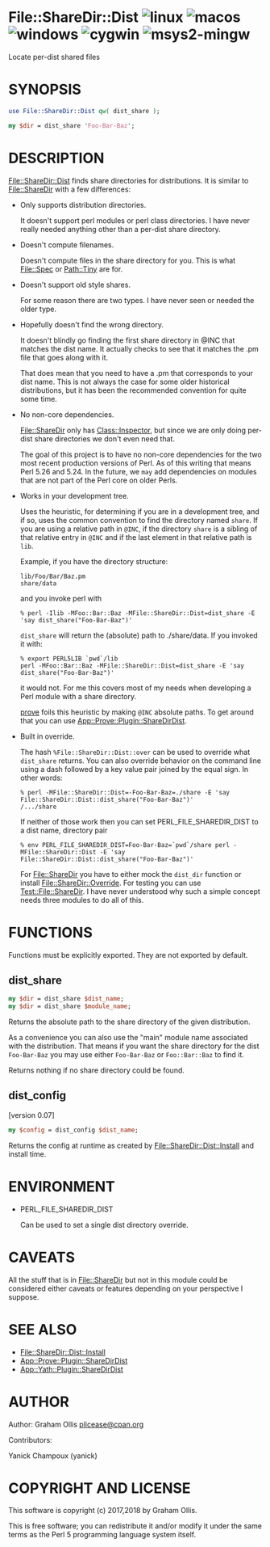 # File::ShareDir::Dist ![linux](https://github.com/uperl/File-ShareDir-Dist/workflows/linux/badge.svg) ![macos](https://github.com/uperl/File-ShareDir-Dist/workflows/macos/badge.svg) ![windows](https://github.com/uperl/File-ShareDir-Dist/workflows/windows/badge.svg) ![cygwin](https://github.com/uperl/File-ShareDir-Dist/workflows/cygwin/badge.svg) ![msys2-mingw](https://github.com/uperl/File-ShareDir-Dist/workflows/msys2-mingw/badge.svg)

Locate per-dist shared files

# SYNOPSIS

```perl
use File::ShareDir::Dist qw( dist_share );

my $dir = dist_share 'Foo-Bar-Baz';
```

# DESCRIPTION

[File::ShareDir::Dist](https://metacpan.org/pod/File::ShareDir::Dist) finds share directories for distributions.  It is similar to [File::ShareDir](https://metacpan.org/pod/File::ShareDir)
with a few differences:

- Only supports distribution directories.

    It doesn't support perl modules or perl class directories.  I have never really needed anything
    other than a per-dist share directory.

- Doesn't compute filenames.

    Doesn't compute files in the share directory for you.  This is what [File::Spec](https://metacpan.org/pod/File::Spec) or [Path::Tiny](https://metacpan.org/pod/Path::Tiny)
    are for.

- Doesn't support old style shares.

    For some reason there are two types.  I have never seen or needed the older type.

- Hopefully doesn't find the wrong directory.

    It doesn't blindly go finding the first share directory in @INC that matches the dist name.  It actually
    checks to see that it matches the .pm file that goes along with it.

    That does mean that you need to have a .pm that corresponds to your dist name.  This is not
    always the case for some older historical distributions, but it has been the recommended convention
    for quite some time.

- No non-core dependencies.

    [File::ShareDir](https://metacpan.org/pod/File::ShareDir) only has [Class::Inspector](https://metacpan.org/pod/Class::Inspector), but since we are only doing per-dist share
    directories we don't even need that.

    The goal of this project is to have no non-core dependencies for the two most recent production
    versions of Perl.  As of this writing that means Perl 5.26 and 5.24.  In the future, we `may` add
    dependencies on modules that are not part of the Perl core on older Perls.

- Works in your development tree.

    Uses the heuristic, for determining if you are in a development tree, and if so, uses the common
    convention to find the directory named `share`.  If you are using a relative path in `@INC`,
    if the directory `share` is a sibling of that relative entry in `@INC` and if the last element
    in that relative path is `lib`.

    Example, if you have the directory structure:

    ```
    lib/Foo/Bar/Baz.pm
    share/data
    ```

    and you invoke perl with

    ```
    % perl -Ilib -MFoo::Bar::Baz -MFile::ShareDir::Dist=dist_share -E 'say dist_share("Foo-Bar-Baz")'
    ```

    `dist_share` will return the (absolute) path to ./share/data.  If you invoked it with:

    ```
    % export PERL5LIB `pwd`/lib
    perl -MFoo::Bar::Baz -MFile::ShareDir::Dist=dist_share -E 'say dist_share("Foo-Bar-Baz")'
    ```

    it would not.  For me this covers most of my needs when developing a Perl module with a share
    directory.

    [prove](https://metacpan.org/pod/prove) foils this heuristic by making `@INC` absolute paths.  To get around that you can use
    [App::Prove::Plugin::ShareDirDist](https://metacpan.org/pod/App::Prove::Plugin::ShareDirDist).

- Built in override.

    The hash `%File::ShareDir::Dist::over` can be used to override what `dist_share` returns.
    You can also override behavior on the command line using a dash followed by a key value pair
    joined by the equal sign.  In other words:

    ```
    % perl -MFile::ShareDir::Dist=-Foo-Bar-Baz=./share -E 'say File::ShareDir::Dist::dist_share("Foo-Bar-Baz")'
    /.../share
    ```

    If neither of those work then you can set PERL\_FILE\_SHAREDIR\_DIST to a dist name, directory pair

    ```
    % env PERL_FILE_SHAREDIR_DIST=Foo-Bar-Baz=`pwd`/share perl -MFile::ShareDir::Dist -E 'say File::ShareDir::Dist::dist_share("Foo-Bar-Baz")'
    ```

    For [File::ShareDir](https://metacpan.org/pod/File::ShareDir) you have to either mock the `dist_dir` function or install
    [File::ShareDir::Override](https://metacpan.org/pod/File::ShareDir::Override).  For testing you can use [Test::File::ShareDir](https://metacpan.org/pod/Test::File::ShareDir).  I have never
    understood why such a simple concept needs three modules to do all of this.

# FUNCTIONS

Functions must be explicitly exported.  They are not exported by default.

## dist\_share

```perl
my $dir = dist_share $dist_name;
my $dir = dist_share $module_name;
```

Returns the absolute path to the share directory of the given distribution.

As a convenience you can also use the "main" module name associated with the
distribution.  That means if you want the share directory for the dist
`Foo-Bar-Baz` you may use either `Foo-Bar-Baz` or `Foo::Bar::Baz` to find
it.

Returns nothing if no share directory could be found.

## dist\_config

\[version 0.07\]

```perl
my $config = dist_config $dist_name;
```

Returns the config at runtime as created by [File::ShareDir::Dist::Install](https://metacpan.org/pod/File::ShareDir::Dist::Install) and install time.

# ENVIRONMENT

- PERL\_FILE\_SHAREDIR\_DIST

    Can be used to set a single dist directory override.

# CAVEATS

All the stuff that is in [File::ShareDir](https://metacpan.org/pod/File::ShareDir) but not in this module could be considered either
caveats or features depending on your perspective I suppose.

# SEE ALSO

- [File::ShareDir::Dist::Install](https://metacpan.org/pod/File::ShareDir::Dist::Install)
- [App::Prove::Plugin::ShareDirDist](https://metacpan.org/pod/App::Prove::Plugin::ShareDirDist)
- [App::Yath::Plugin::ShareDirDist](https://metacpan.org/pod/App::Yath::Plugin::ShareDirDist)

# AUTHOR

Author: Graham Ollis <plicease@cpan.org>

Contributors:

Yanick Champoux (yanick)

# COPYRIGHT AND LICENSE

This software is copyright (c) 2017,2018 by Graham Ollis.

This is free software; you can redistribute it and/or modify it under
the same terms as the Perl 5 programming language system itself.
